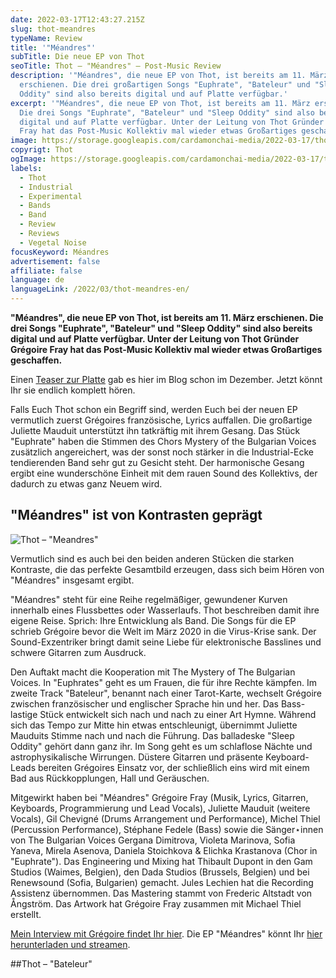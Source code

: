 ```yaml
---
date: 2022-03-17T12:43:27.215Z
slug: thot-meandres
typeName: Review
title: '"Méandres"'
subTitle: Die neue EP von Thot
seoTitle: Thot – "Méandres" – Post-Music Review
description: '"Méandres", die neue EP von Thot, ist bereits am 11. März
  erschienen. Die drei großartigen Songs "Euphrate", "Bateleur" und "Sleep
  Oddity" sind also bereits digital und auf Platte verfügbar.'
excerpt: '"Méandres", die neue EP von Thot, ist bereits am 11. März erschienen.
  Die drei Songs "Euphrate", "Bateleur" und "Sleep Oddity" sind also bereits
  digital und auf Platte verfügbar. Unter der Leitung von Thot Gründer Grégoire
  Fray hat das Post-Music Kollektiv mal wieder etwas Großartiges geschaffen.'
image: https://storage.googleapis.com/cardamonchai-media/2022-03-17/thot-meandres-le-bateleur-png-imagine-383838_000000_1024_768/640.webp
copyrigt: Thot
ogImage: https://storage.googleapis.com/cardamonchai-media/2022-03-17/thot-meandres-fb-png-imagine-383838_605f60_1200_628/640.webp
labels:
  - Thot
  - Industrial
  - Experimental
  - Bands
  - Band
  - Review
  - Reviews
  - Vegetal Noise
focusKeyword: Méandres
advertisement: false
affiliate: false
language: de
languageLink: /2022/03/thot-meandres-en/
---
```

**"Méandres", die neue EP von Thot, ist bereits am 11. März erschienen. Die drei Songs "Euphrate", "Bateleur" und "Sleep Oddity" sind also bereits digital und auf Platte verfügbar. Unter der Leitung von Thot Gründer Grégoire Fray hat das Post-Music Kollektiv mal wieder etwas Großartiges geschaffen.**

Einen [Teaser zur Platte](/2021/12/karin-park-thot-perry-frank/) gab es hier im Blog schon im Dezember. Jetzt könnt Ihr sie endlich komplett hören. 

Falls Euch Thot schon ein Begriff sind, werden Euch bei der neuen EP vermutlich zuerst Grégoires französische, Lyrics auffallen. Die großartige Juliette Mauduit unterstützt ihn tatkräftig mit ihrem Gesang. Das Stück "Euphrate" haben die Stimmen des Chors Mystery of the Bulgarian Voices zusätzlich angereichert, was der sonst noch stärker in die Industrial-Ecke tendierenden Band sehr gut zu Gesicht steht. Der harmonische Gesang ergibt eine wunderschöne Einheit mit dem rauen Sound des Kollektivs, der dadurch zu etwas ganz Neuem wird.

## "Méandres" ist von Kontrasten geprägt

![Thot – "Meandres"](https://storage.googleapis.com/cardamonchai-media/2022-03-17/thot-meandres-png-imagine-080808_4c4a4d_1024_768/640.webp)

Vermutlich sind es auch bei den beiden anderen Stücken die starken Kontraste, die das perfekte Gesamtbild erzeugen, dass sich beim Hören von "Méandres" insgesamt ergibt.

"Méandres" steht für eine Reihe regelmäßiger, gewundener Kurven innerhalb eines Flussbettes oder Wasserlaufs. Thot beschreiben damit ihre eigene Reise. Sprich: Ihre Entwicklung als Band. Die Songs für die EP schrieb Grégoire bevor die Welt im März 2020 in die Virus-Krise sank. Der Sound-Exzentriker bringt damit seine Liebe für elektronische Basslines und schwere Gitarren zum Ausdruck.

Den Auftakt macht die Kooperation mit The Mystery of The Bulgarian Voices. In "Euphrates" geht es um Frauen, die für ihre Rechte kämpfen. Im zweite Track "Bateleur", benannt nach einer Tarot-Karte, wechselt Grégoire zwischen französischer und englischer Sprache hin und her. Das Bass-lastige Stück entwickelt sich nach und nach zu einer Art Hymne. Während sich das Tempo zur Mitte hin etwas entschleunigt, übernimmt Juliette Mauduits Stimme nach und nach die Führung. Das balladeske "Sleep Oddity" gehört dann ganz ihr. Im Song geht es um schlaflose Nächte und astrophysikalische Wirrungen. Düstere Gitarren und präsente Keyboard-Leads bereiten Grégoires Einsatz vor, der schließlich eins wird mit einem Bad aus Rückkopplungen, Hall und Geräuschen.

Mitgewirkt haben bei "Méandres" Grégoire Fray (Musik, Lyrics, Gitarren, Keyboards, Programmierung und Lead Vocals), Juliette Mauduit (weitere Vocals), Gil Chevigné (Drums Arrangement und Performance), Michel Thiel (Percussion Performance), Stéphane Fedele (Bass) sowie die Sänger⋆innen von The Bulgarian Voices Gergana Dimitrova, Violeta Marinova, Sofia Yaneva, Mirela Asenova, Daniela Stoichkova & Elichka Krastanova (Chor in "Euphrate"). Das Engineering und Mixing hat Thibault Dupont in den Gam Studios (Waimes, Belgien), den Dada Studios (Brussels, Belgien) und bei Renewsound (Sofia, Bulgarien) gemacht. Jules Lechien hat die Recording Assistenz übernommen. Das Mastering stammt von Frederic Altstadt von Ångström. Das Artwork hat Grégoire Fray zusammen mit Michael Thiel erstellt.

[Mein Interview mit Grégoire findet Ihr hier](/2021/04/thot-interview/). Die EP "Méandres" könnt Ihr [hier herunterladen und streamen](thotweb.net/meandres).

##Thot – "Bateleur"

<YouTube id="pQO0VdufOXY" />